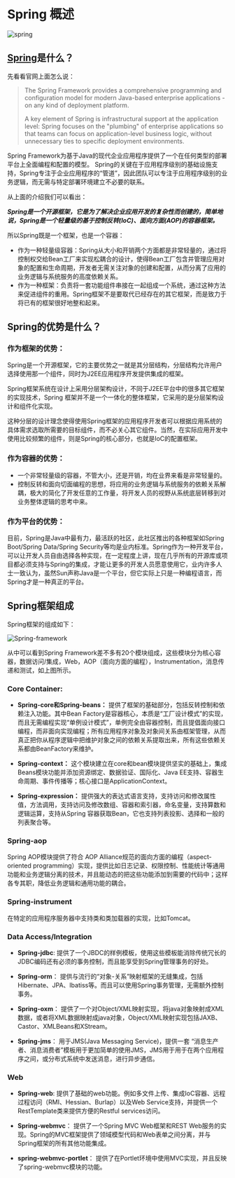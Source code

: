 # Spring 概述

![spring](https://tva1.sinaimg.cn/large/e6c9d24egy1h06cbqhyksj20zk095t9n.jpg)

## [Spring](https://spring.io/projects/spring-framework)是什么？

先看看官网上面怎么说：
> The Spring Framework provides a comprehensive programming and configuration model for modern Java-based enterprise applications - on any kind of deployment platform.
>
>A key element of Spring is infrastructural support at the application level: Spring focuses on the "plumbing" of enterprise applications so that teams can focus on application-level business logic, without unnecessary ties to specific deployment environments.

Spring Framework为基于Java的现代企业应用程序提供了一个在任何类型的部署平台上全面编程和配置的模型。
Spring的关键在于应用程序级别的基础设施支持，Spring专注于企业应用程序的“管道”，因此团队可以专注于应用程序级别的业务逻辑，而无需与特定部署环境建立不必要的联系。

从上面的介绍我们可以看出：

***Spring是一个开源框架，它是为了解决企业应用开发的复杂性而创建的，简单地说，Spring是一个轻量级的基于控制反转(IoC)、面向方面(AOP)的容器框架。***

所以Spring既是一个框架，也是一个容器：
* 作为一种轻量级容器：Spring从大小和开销两个方面都是非常轻量的，通过将控制权交给Bean工厂来实现松耦合的设计，使得Bean工厂包含并管理应用对象的配置和生命周期，开发者无需关注对象的创建和配置，从而分离了应用的业务逻辑与系统服务的高度依赖关系。
* 作为一种框架：负责将一套功能组件串接在一起组成一个系统，通过这种方法来促进组件的重用。Spring框架不是要取代已经存在的其它框架，而是致力于将已有的框架很好地整和起来。

## Spring的优势是什么？

### 作为框架的优势：
Spring是一个开源框架，它的主要优势之一就是其分层结构，分层结构允许用户选择使用那一个组件，同时为J2EE应用程序开发提供集成的框架。

Spring框架系统在设计上采用分层架构设计，不同于J2EE平台中的很多其它框架的实现技术，Spring 框架并不是一个一体化的整体框架，它采用的是分层架构设计和组件化实现。

这种分层的设计理念使得使用Spring框架的应用程序开发者可以根据应用系统的具体需求选取所需要的目标组件，而不必关心其它组件。当然，在实际应用开发中使用比较频繁的组件，则是Spring的核心部分，也就是IoC的配置框架。

### 作为容器的优势：
* 一个非常轻量级的容器，不管大小，还是开销，均在业界来看是非常轻量的。
* 控制反转和面向切面编程的思想，将应用的业务逻辑与系统服务的依赖关系解耦，极大的简化了开发任意的工作量，将开发人员的视野从系统底层转移到对业务整体逻辑的思考中来。

### 作为平台的优势：

目前，Spring是Java中最有力，最活跃的社区，此社区推出的各种框架如Spring Boot/Spring Data/Spring Security等均是业内标准。Spring作为一种开发平台，可以让开发人员自由选择各种实现，在一定程度上讲，现在几乎所有的开源库或项目都必须支持与Spring的集成，才能让更多的开发人员愿意使用它，业内许多人士一致认为，虽然Sun声称Java是一个平台，但它实际上只是一种编程语言，而Spring才是一种真正的平台。

## Spring框架组成

Spring框架的组成如下：

![Spring-framework](https://tva1.sinaimg.cn/large/e6c9d24egy1h072txvfb2j20k00f0gmw.jpg)

从中可以看到Spring Framework差不多有20个模块组成，这些模块分为核心容器，数据访问/集成，Web，AOP（面向方面的编程），Instrumentation，消息传递和测试，如上图所示。

### Core Container:

* **Spring-core和Spring-beans：** 提供了框架的基础部分，包括反转控制和依赖注入功能。其中Bean Factory是容器核心，本质是“工厂设计模式”的实现，而且无需编程实现“单例设计模式”，单例完全由容器控制，而且提倡面向接口编程，而非面向实现编程；所有应用程序对象及对象间关系由框架管理，从而真正把你从程序逻辑中把维护对象之间的依赖关系提取出来，所有这些依赖关系都由BeanFactory来维护。

* **Spring-context：** 这个模块建立在core和bean模块提供坚实的基础上，集成Beans模块功能并添加资源绑定、数据验证、国际化、Java EE支持、容器生命周期、事件传播等；核心接口是ApplicationContext。

* **Spring-expression：** 提供强大的表达式语言支持，支持访问和修改属性值，方法调用，支持访问及修改数组、容器和索引器，命名变量，支持算数和逻辑运算，支持从Spring 容器获取Bean，它也支持列表投影、选择和一般的列表聚合等。

### Spring-aop

Spring AOP模块提供了符合 AOP Alliance规范的面向方面的编程（aspect-oriented programming）实现，提供比如日志记录、权限控制、性能统计等通用功能和业务逻辑分离的技术，并且能动态的把这些功能添加到需要的代码中；这样各专其职，降低业务逻辑和通用功能的耦合。

### Spring-instrument

在特定的应用程序服务器中支持类和类加载器的实现，比如Tomcat。

### Data Access/Integration

* **Spring-jdbc**: 提供了一个JBDC的样例模板，使用这些模板能消除传统冗长的JDBC编码还有必须的事务控制，而且能享受到Spring管理事务的好处。

* **Spring-orm**： 提供与流行的“对象-关系”映射框架的无缝集成，包括Hibernate、JPA、Ibatiss等。而且可以使用Spring事务管理，无需额外控制事务。

* **Spring-oxm**： 提供了一个对Object/XML映射实现，将java对象映射成XML数据，或者将XML数据映射成java对象，Object/XML映射实现包括JAXB、Castor、XMLBeans和XStream。

* **Spring-jms**： 用于JMS(Java Messaging Service)，提供一套 “消息生产者、消息消费者”模板用于更加简单的使用JMS，JMS用于用于在两个应用程序之间，或分布式系统中发送消息，进行异步通信。

### Web

* **Spring-web**: 提供了基础的web功能。例如多文件上传、集成IoC容器、远程过程访问（RMI、Hessian、Burlap）以及Web Service支持，并提供一个RestTemplate类来提供方便的Restful services访问。

* **Spring-webmvc**： 提供了一个Spring MVC Web框架和REST Web服务的实现。Spring的MVC框架提供了领域模型代码和Web表单之间分离，并与Spring框架的所有其他功能集成。

* **spring-webmvc-portlet**： 提供了在Portlet环境中使用MVC实现，并且反映了spring-webmvc模块的功能。